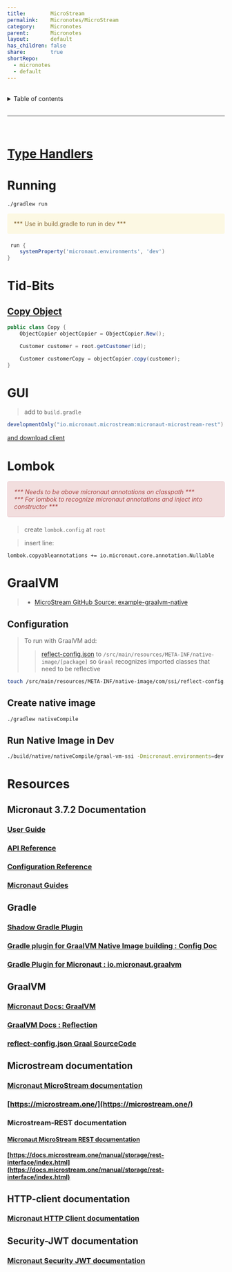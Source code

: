```yaml
---
title:        MicroStream
permalink:    Micronotes/MicroStream
category:     Micronotes
parent:       Micronotes
layout:       default
has_children: false
share:        true
shortRepo:
  - micronotes
  - default    
---
```



<br/>    

<details markdown="block">    
<summary>    
Table of contents    
</summary>    
{: .text-delta }    
1. TOC    
{:toc}    
</details>    

<br/>    

***    

<br/>    

# [Type Handlers](https://docs.microstream.one/manual/storage/addendum/specialized-type-handlers.html)

# Running

```bash    
./gradlew run    
```    

<div style="padding: 15px; margin-bottom: 20px; border-radius: 4px; color: #8a6d3b;; background-color: #fcf8e3; border-color: #faebcc;">            
    *** Use in build.gradle to run in dev ***       
</div> 

```gradle    
 run {
    systemProperty('micronaut.environments', 'dev')
}    
```

# Tid-Bits

## [Copy Object](https://docs.microstream.one/manual/storage/storing-data/deep-copy.html)

```java    
public class Copy {
    ObjectCopier objectCopier = ObjectCopier.New();

    Customer customer = root.getCustomer(id);

    Customer customerCopy = objectCopier.copy(customer);
}
```  

# GUI

> add to ```build.gradle```

```gradle
developmentOnly("io.micronaut.microstream:micronaut-microstream-rest")
```

[and download client ](https://docs.microstream.one/manual/storage/rest-interface/client-gui.html)

# Lombok

<div style="padding: 15px; border: 1px solid transparent; border-color: transparent; margin-bottom: 20px; border-radius: 4px; color: #a94442; background-color: #f2dede; border-color: #ebccd1;">            
<em>*** Needs to be above micronaut annotations on classpath ***</em>
<br/>
<em> *** For lombok to recognize micronaut annotations and inject into constructor *** </em>
</div>     

> create ```lombok.config``` at ```root```

> insert line:

```
lombok.copyableannotations += io.micronaut.core.annotation.Nullable
```

# GraalVM

> - [MicroStream GitHub Source: example-graalvm-native](https://github.com/microstream-one/example-graalvm-native/tree/master/graalvm-native/src/main/resources/META-INF/native-image)

## Configuration

> To run with GraalVM add:
>> [reflect-config.json](https://gist.github.com/14paxton/d51cc2f493b8d8f4271c0cf55f2aefab)  to  ```/src/main/resources/META-INF/native-image/[package]```
> so ```Graal``` recognizes imported classes that need to be reflective

```bash    
touch /src/main/resources/META-INF/native-image/com/ssi/reflect-config.json    
```

## Create native image

```bash    
./gradlew nativeCompile    
```    

## Run Native Image in Dev

```bash
./build/native/nativeCompile/graal-vm-ssi -Dmicronaut.environments=dev    
```

# Resources

## Micronaut 3.7.2 Documentation

### [User Guide](https://docs.micronaut.io/3.7.2/guide/index.html)

### [API Reference](https://docs.micronaut.io/3.7.2/api/index.html)

### [Configuration Reference](https://docs.micronaut.io/3.7.2/guide/configurationreference.html)

### [Micronaut Guides](https://guides.micronaut.io/index.html)

## Gradle

### [Shadow Gradle Plugin](https://plugins.gradle.org/plugin/com.github.johnrengelman.shadow)

### [Gradle plugin for GraalVM Native Image building : Config Doc](https://graalvm.github.io/native-build-tools/0.9.13/gradle-plugin.html#configuration-options)

### [Gradle Plugin for Micronaut : io.micronaut.graalvm](https://plugins.gradle.org/plugin/io.micronaut.graalvm)

## GraalVM

### [Micronaut Docs: GraalVM ](https://docs.micronaut.io/latest/guide/index.html#graal)

### [GraalVM Docs : Reflection](https://www.graalvm.org/22.2/reference-manual/native-image/metadata/)

### [reflect-config.json Graal SourceCode](https://github.com/oracle/graal/blob/master/docs/reference-manual/native-image/Reflection.md)

## Microstream documentation

### [Micronaut MicroStream documentation](https://micronaut-projects.github.io/micronaut-microstream/latest/guide)

### [https://microstream.one/](https://microstream.one/)

### Microstream-REST documentation

#### [Micronaut MicroStream REST documentation](https://micronaut-projects.github.io/micronaut-microstream/latest/guide/#rest)

#### [https://docs.microstream.one/manual/storage/rest-interface/index.html](https://docs.microstream.one/manual/storage/rest-interface/index.html)

## HTTP-client documentation

### [Micronaut HTTP Client documentation](https://docs.micronaut.io/latest/guide/index.html#httpClient)

## Security-JWT documentation

### [Micronaut Security JWT documentation](https://micronaut-projects.github.io/micronaut-security/latest/guide/index.html)
